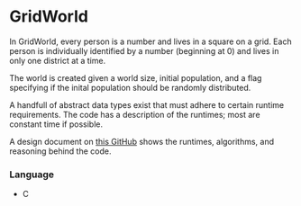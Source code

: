 # GridWorld
In GridWorld, every person is a number and lives in a square on a grid. Each person is individually identified by a number (beginning at 0) and lives in only one district at a time.

The world is created given a world size, initial population, and a flag specifying if the inital population should be randomly distributed.

A handfull of abstract data types exist that must adhere to certain runtime requirements. The code has a description of the runtimes; most are constant time if possible.

A design document on [this GitHub](/cs251/gridworld/design-document.docx) shows the runtimes, algorithms, and reasoning behind the code.

### Language
- C
